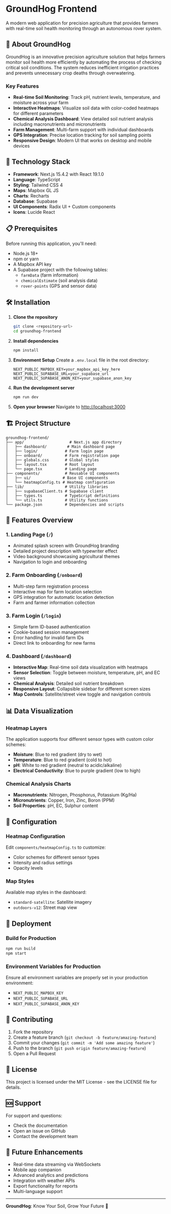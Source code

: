 # GroundHog Frontend

A modern web application for precision agriculture that provides farmers with real-time soil health monitoring through an autonomous rover system.

## 🌱 About GroundHog

GroundHog is an innovative precision agriculture solution that helps farmers monitor soil health more efficiently by automating the process of checking critical soil conditions. The system reduces inefficient irrigation practices and prevents unnecessary crop deaths through overwatering.

### Key Features

- **Real-time Soil Monitoring**: Track pH, nutrient levels, temperature, and moisture across your farm
- **Interactive Heatmaps**: Visualize soil data with color-coded heatmaps for different parameters
- **Chemical Analysis Dashboard**: View detailed soil nutrient analysis including macronutrients and micronutrients
- **Farm Management**: Multi-farm support with individual dashboards
- **GPS Integration**: Precise location tracking for soil sampling points
- **Responsive Design**: Modern UI that works on desktop and mobile devices

## 🚀 Technology Stack

- **Framework**: Next.js 15.4.2 with React 19.1.0
- **Language**: TypeScript
- **Styling**: Tailwind CSS 4
- **Maps**: Mapbox GL JS
- **Charts**: Recharts
- **Database**: Supabase
- **UI Components**: Radix UI + Custom components
- **Icons**: Lucide React

## 📋 Prerequisites

Before running this application, you'll need:

- Node.js 18+
- npm or yarn
- A Mapbox API key
- A Supabase project with the following tables:
  - `farmData` (farm information)
  - `chemicalEstimate` (soil analysis data)
  - `rover-points` (GPS and sensor data)

## 🛠️ Installation

1. **Clone the repository**

   ```bash
   git clone <repository-url>
   cd groundhog-frontend
   ```

2. **Install dependencies**

   ```bash
   npm install
   ```

3. **Environment Setup**
   Create a `.env.local` file in the root directory:

   ```env
   NEXT_PUBLIC_MAPBOX_KEY=your_mapbox_api_key_here
   NEXT_PUBLIC_SUPABASE_URL=your_supabase_url
   NEXT_PUBLIC_SUPABASE_ANON_KEY=your_supabase_anon_key
   ```

4. **Run the development server**

   ```bash
   npm run dev
   ```

5. **Open your browser**
   Navigate to [http://localhost:3000](http://localhost:3000)

## 🏗️ Project Structure

```
groundhog-frontend/
├── app/                    # Next.js app directory
│   ├── dashboard/         # Main dashboard page
│   ├── login/            # Farm login page
│   ├── onboard/          # Farm registration page
│   ├── globals.css       # Global styles
│   ├── layout.tsx        # Root layout
│   └── page.tsx          # Landing page
├── components/           # Reusable UI components
│   ├── ui/              # Base UI components
│   └── heatmapConfig.ts # Heatmap configuration
├── lib/                  # Utility libraries
│   ├── supabaseClient.ts # Supabase client
│   ├── types.ts          # TypeScript definitions
│   └── utils.ts          # Utility functions
└── package.json          # Dependencies and scripts
```

## 🎯 Features Overview

### 1. Landing Page (`/`)

- Animated splash screen with GroundHog branding
- Detailed project description with typewriter effect
- Video background showcasing agricultural themes
- Navigation to login and onboarding

### 2. Farm Onboarding (`/onboard`)

- Multi-step farm registration process
- Interactive map for farm location selection
- GPS integration for automatic location detection
- Farm and farmer information collection

### 3. Farm Login (`/login`)

- Simple farm ID-based authentication
- Cookie-based session management
- Error handling for invalid farm IDs
- Direct link to onboarding for new farms

### 4. Dashboard (`/dashboard`)

- **Interactive Map**: Real-time soil data visualization with heatmaps
- **Sensor Selection**: Toggle between moisture, temperature, pH, and EC views
- **Chemical Analysis**: Detailed soil nutrient breakdown
- **Responsive Layout**: Collapsible sidebar for different screen sizes
- **Map Controls**: Satellite/street view toggle and navigation controls

## 📊 Data Visualization

### Heatmap Layers

The application supports four different sensor types with custom color schemes:

- **Moisture**: Blue to red gradient (dry to wet)
- **Temperature**: Blue to red gradient (cold to hot)
- **pH**: White to red gradient (neutral to acidic/alkaline)
- **Electrical Conductivity**: Blue to purple gradient (low to high)

### Chemical Analysis Charts

- **Macronutrients**: Nitrogen, Phosphorus, Potassium (Kg/Ha)
- **Micronutrients**: Copper, Iron, Zinc, Boron (PPM)
- **Soil Properties**: pH, EC, Sulphur content

## 🔧 Configuration

### Heatmap Configuration

Edit `components/heatmapConfig.ts` to customize:

- Color schemes for different sensor types
- Intensity and radius settings
- Opacity levels

### Map Styles

Available map styles in the dashboard:

- `standard-satellite`: Satellite imagery
- `outdoors-v12`: Street map view

## 🚀 Deployment

### Build for Production

```bash
npm run build
npm start
```

### Environment Variables for Production

Ensure all environment variables are properly set in your production environment:

- `NEXT_PUBLIC_MAPBOX_KEY`
- `NEXT_PUBLIC_SUPABASE_URL`
- `NEXT_PUBLIC_SUPABASE_ANON_KEY`

## 🤝 Contributing

1. Fork the repository
2. Create a feature branch (`git checkout -b feature/amazing-feature`)
3. Commit your changes (`git commit -m 'Add some amazing feature'`)
4. Push to the branch (`git push origin feature/amazing-feature`)
5. Open a Pull Request

## 📝 License

This project is licensed under the MIT License - see the LICENSE file for details.

## 🆘 Support

For support and questions:

- Check the documentation
- Open an issue on GitHub
- Contact the development team

## 🔮 Future Enhancements

- Real-time data streaming via WebSockets
- Mobile app companion
- Advanced analytics and predictions
- Integration with weather APIs
- Export functionality for reports
- Multi-language support

---

**GroundHog**: Know Your Soil, Grow Your Future 🌱
